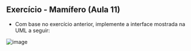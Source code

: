 ## Exercício - Mamífero (Aula 11)

- Com base no exercício anterior, implemente a interface mostrada na UML a seguir:

<p>

![image](https://user-images.githubusercontent.com/72671246/232804524-a6da0410-5e0d-408c-a530-02f29e37ad4b.png)
